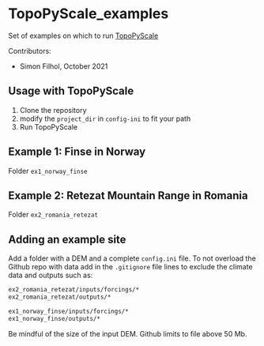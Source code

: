 # TopoPyScale_examples
Set of examples on which to run [TopoPyScale](https://github.com/ArcticSnow/TopoPyScale)

Contributors:

- Simon Filhol, October 2021



## Usage with TopoPyScale

1. Clone the repository
2. modify the `project_dir` in `config-ini` to fit your path
3. Run TopoPyScale



## Example 1: Finse in Norway

Folder `ex1_norway_finse`



## Example 2: Retezat Mountain Range in Romania

Folder `ex2_romania_retezat`



## Adding an example site

Add a folder with a DEM and a complete `config.ini` file. To not overload the Github repo with data add in the `.gitignore` file lines to exclude the climate data and outputs such as:

```txt
ex2_romania_retezat/inputs/forcings/* 
ex2_romania_retezat/outputs/*

ex1_norway_finse/inputs/forcings/*
ex1_norway_finse/outputs/*
```

Be mindful of the size of the input DEM. Github limits to file above 50 Mb.

